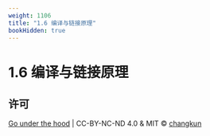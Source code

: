 ```yaml
---
weight: 1106
title: "1.6 编译与链接原理"
bookHidden: true
---
```


# 1.6 编译与链接原理



## 许可

[Go under the hood](https://github.com/golang-design/under-the-hood) | CC-BY-NC-ND 4.0 & MIT &copy; [changkun](https://changkun.de)
